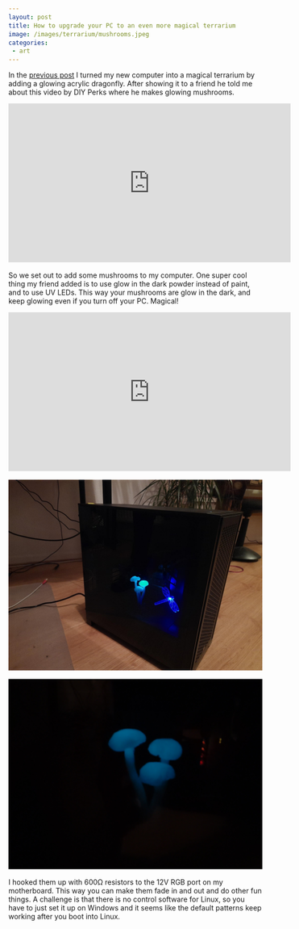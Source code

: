 ```yaml
---
layout: post
title: How to upgrade your PC to an even more magical terrarium
image: /images/terrarium/mushrooms.jpeg
categories:
 - art
---
```


In the [previous post](/2022/11/06/how-to-upgrade-your-pc-to-a-magical-terrarium.html) I turned my new computer into a magical terrarium by adding a glowing acrylic dragonfly.
After showing it to a friend he told me about this video by DIY Perks where he makes glowing mushrooms.

<iframe width="560" height="315" src="https://www.youtube-nocookie.com/embed/D5LjGFkpApw" title="YouTube video player" frameborder="0" allow="accelerometer; autoplay; clipboard-write; encrypted-media; gyroscope; picture-in-picture" allowfullscreen> </iframe>

So we set out to add some mushrooms to my computer. One super cool thing my friend added is to use glow in the dark powder instead of paint, and to use UV LEDs. This way your mushrooms are glow in the dark, and keep glowing even if you turn off your PC. Magical!

<iframe width="560" height="315" src="https://www.youtube-nocookie.com/embed/d_L2LMn6k3I" title="YouTube video player" frameborder="0" allow="accelerometer; autoplay; clipboard-write; encrypted-media; gyroscope; picture-in-picture" allowfullscreen> </iframe>

![a computer case with glowing mushrooms inside](/images/terrarium/mushrooms.jpeg)

![a computer case with glow in the dark mushrooms](/images/terrarium/glowing.jpg)

I hooked them up with 600&Omega; resistors to the 12V RGB port on my motherboard. This way you can make them fade in and out and do other fun things. A challenge is that there is no control software for Linux, so you have to just set it up on Windows and it seems like the default patterns keep working after you boot into Linux.
